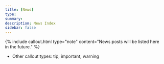 ```yaml
---
title: [News]
type:
summary: 
description: News Index
sidebar: false
---
```


{% include callout.html type="note" content="News posts will be listed here in the future." %}
- Other callout types: tip, important, warning


<!-- - [**Meet the Devs: Pumbo**](Pumbo) --> 